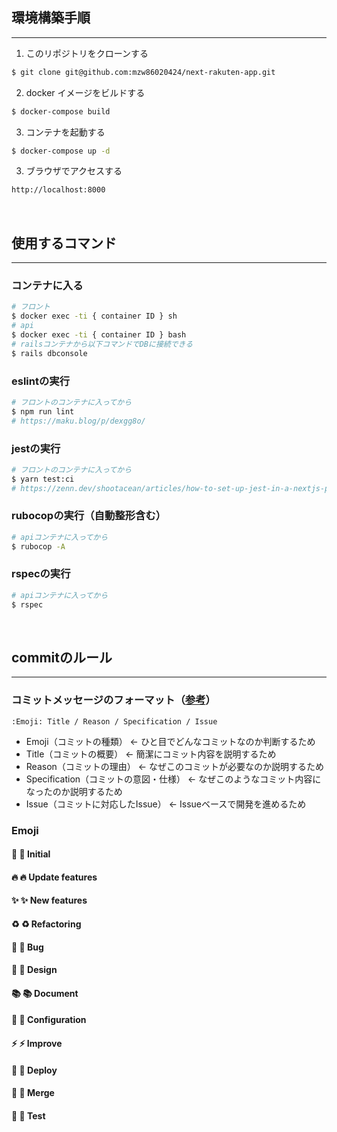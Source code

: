## 環境構築手順
---
1. このリポジトリをクローンする

```bash
$ git clone git@github.com:mzw86020424/next-rakuten-app.git
```


2. docker イメージをビルドする

```bash
$ docker-compose build
```

3. コンテナを起動する

```bash
$ docker-compose up -d
```

3. ブラウザでアクセスする

```bash
http://localhost:8000
```
<br>

## 使用するコマンド
---
### コンテナに入る

```bash
# フロント
$ docker exec -ti { container ID } sh
# api
$ docker exec -ti { container ID } bash
# railsコンテナから以下コマンドでDBに接続できる
$ rails dbconsole
```

### eslintの実行

```bash
# フロントのコンテナに入ってから
$ npm run lint
# https://maku.blog/p/dexgg8o/
```
### jestの実行
```bash
# フロントのコンテナに入ってから
$ yarn test:ci
# https://zenn.dev/shootacean/articles/how-to-set-up-jest-in-a-nextjs-project
```
### rubocopの実行（自動整形含む）
```bash
# apiコンテナに入ってから
$ rubocop -A
```
### rspecの実行
```bash
# apiコンテナに入ってから
$ rspec
```

<br>

## commitのルール
---
### コミットメッセージのフォーマット（[参考](https://zenn.dev/mi0256/articles/1332e1d041cab4)）
```
:Emoji: Title / Reason / Specification / Issue
```
- Emoji（コミットの種類） <- ひと目でどんなコミットなのか判断するため
- Title（コミットの概要） <- 簡潔にコミット内容を説明するため
- Reason（コミットの理由） <- なぜこのコミットが必要なのか説明するため
- Specification（コミットの意図・仕様） <- なぜこのようなコミット内容になったのか説明するため
- Issue（コミットに対応したIssue） <- Issueベースで開発を進めるため


### Emoji

#### 🌱 :seedling: Initial
#### 🔥 :fire: Update features
#### ✨ :sparkles: New features
#### ♻️  :recycle: Refactoring
#### 🐛 :bug: Bug
#### 🎨 :art: Design
#### 📚 :books: Document
#### 🔧 :wrench: Configuration
#### ⚡️ :zap: Improve
#### 🚀 :rocket: Deploy
#### 🧬 :dna: Merge
#### 🧪 :test_tube: Test